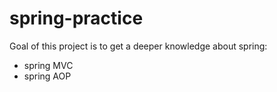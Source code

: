 # spring-practice

Goal of this project is to get a deeper knowledge about spring:

- spring MVC
- spring AOP
